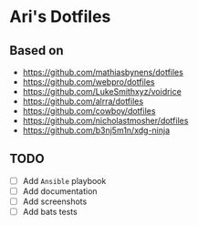 # Ari's Dotfiles

## Based on

-   https://github.com/mathiasbynens/dotfiles
-   https://github.com/webpro/dotfiles
-   https://github.com/LukeSmithxyz/voidrice
-   https://github.com/alrra/dotfiles
-   https://github.com/cowboy/dotfiles
-   https://github.com/nicholastmosher/dotfiles
-   https://github.com/b3nj5m1n/xdg-ninja

## TODO

-   [ ] Add `Ansible` playbook
-   [ ] Add documentation
-   [ ] Add screenshots
-   [ ] Add bats tests
